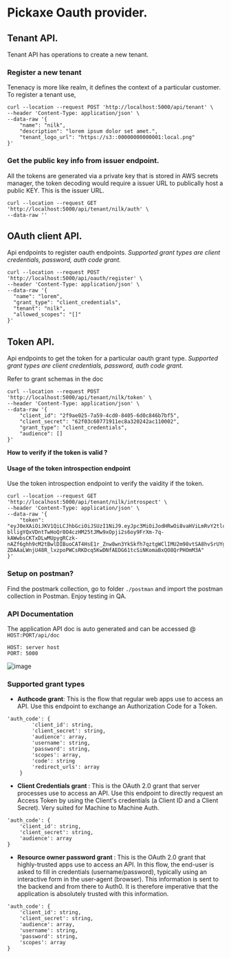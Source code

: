 # Pickaxe Oauth provider.

## Tenant API.
Tenant API has operations to create a new tenant.

### Register a new tenant
Tenenacy is more like realm, it defines the context of a particular customer.
To register a tenant use,

```
curl --location --request POST 'http://localhost:5000/api/tenant' \
--header 'Content-Type: application/json' \
--data-raw '{
    "name": "nilk",
    "description": "lorem ipsum dolor set amet.",
    "tenant_logo_url": "https://s3::00000000000001:local.png"
}'
```


### Get the public key info from issuer endpoint.
All the tokens are generated via a private key that is stored in AWS secrets manager, the token
decoding would require a issuer URL to publically host a public KEY.
This is the issuer URL.

```
curl --location --request GET 'http://localhost:5000/api/tenant/nilk/auth' \
--data-raw ''
```

## OAuth client API.
Api endpoints to register oauth endpoints.
<i>Supported grant types are client credentials, password, auth code grant.</i>

```
curl --location --request POST 'http://localhost:5000/api/oauth/register' \
--header 'Content-Type: application/json' \
--data-raw '{
  "name": "lorem",
  "grant_type": "client_credentials",
  "tenant": "nilk",
  "allowed_scopes": "[]"
}'
```

## Token API.
Api endpoints to get the token for a particular oauth grant type.
<i>Supported grant types are client credentials, password, auth code grant.</i>

Refer to grant schemas in the doc

```
curl --location --request POST 'http://localhost:5000/api/tenant/nilk/token' \
--header 'Content-Type: application/json' \
--data-raw '{
    "client_id": "2f9ae025-7a59-4cd0-8405-6d0c846b7bf5",
    "client_secret": "62f03c60771911ec8a320242ac110002",
    "grant_type": "client_credentials",
    "audience": []
}'
```

<b>How to verify if the token is valid ?</b>

#### Usage of the token introspection endpoint
Use the token introspection endpoint to verify the vaidity if the token.
```
curl --location --request GET 'http://localhost:5000/api/tenant/nilk/introspect' \
--header 'Content-Type: application/json' \
--data-raw '{
    "token": "eyJ0eXAiOiJKV1QiLCJhbGciOiJSUzI1NiJ9.eyJpc3MiOiJodHRwOi8vaHViLmRvY2tlci5pbnRlcm5hbDo1MDAwL2FwaS90ZW5hbnQvbmlsay9hdXRoIiwiZXhwIjoxNjQyMzc2MDk5LjY0NTM0NywibmJmIjoxNjQyMzcyNTA5LjY0NTM1NywiaWF0IjoxNjQyMzcyNTA5LjY0NTM2MzgsImp0aSI6MTY0MjM3MjQ5OS42NDUzNjk1LCJhdWQiOltdfQ.Qv9fIQdTeoP0x5OqHs8RqC-blligYQxVDntTwHoQr8O4czHM25tJMw9xOpji2s6oy9FrXm-7q-kAWwbsCKTxDLwMUpygRCzk-nAZf6ghh9cM2tBwlDIBuoCAT4HsE1r_Znw8wn3YkSkfh7qztgWClIMU2m98vtSA8hvSrUYggtPxSyXIYzJ1a2Jo3GHFbIwHSooY0HCTfaRRLLSPoFfO_z2wGteBrezk56q1ub2sdU4LqTwBR9pmgLttfT8tMsuXA5JXk2SbnZ76zenSU9UxJ-ZDAAaLWnjU48R_lxzpoPWCsRKDcq5KwDNfAEDG61tcSiNKomaBxQO8QrPHOmM3A"
}'
```

### Setup on postman?
Find the postmark collection, go to folder `./postman` and import the postman collection in Postman.
Enjoy testing in QA.


### API Documentation
The application API doc is auto generated and can be accessed @ 
`HOST:PORT/api/doc`
```
HOST: server host
PORT: 5000
```
![image](https://user-images.githubusercontent.com/68027670/149682249-84e14710-f637-4100-b65b-eabf71454da0.png)


### Supported grant types

- <b>Authcode grant</b>: 
This is the flow that regular web apps use to access an API. Use this endpoint to exchange an Authorization Code for a Token.
```
'auth_code': {
        'client_id': string,
        'client_secret': string,
        'audience': array,
        'username': string,
        'password': string,
        'scopes': array,
        'code': string
        'redirect_urls': array
    }
```

- <b>Client Credentials grant </b>:
This is the OAuth 2.0 grant that server processes use to access an API. Use this endpoint to directly request an Access Token by using the Client's credentials (a Client ID and a Client Secret). Very suited for Machine to Machine Auth.
```
'auth_code': {
    'client_id': string,
    'client_secret': string,
    'audience': array
}
```

- <b>Resource owner password grant </b>:
This is the OAuth 2.0 grant that highly-trusted apps use to access an API. In this flow, the end-user is asked to fill in credentials (username/password), typically using an interactive form in the user-agent (browser). This information is sent to the backend and from there to Auth0. It is therefore imperative that the application is absolutely trusted with this information.
```
'auth_code': {
    'client_id': string,
    'client_secret': string,
    'audience': array,
    'username': string,
    'password': string,
    'scopes': array
}
```

